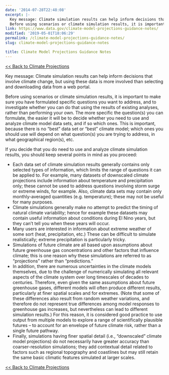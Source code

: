 ```yaml
---
date: '2014-07-28T22:48:08'
excerpt: |-
  Key message: Climate simulation results can help inform decisions that involve climate change, but using these data is more involved than selecting and downloading data from a web portal.
  Before using scenarios or climate simulation results, it is important to make sure you have formulated specific questions you want to address, and to investigate whether you can do that using the results of existing analyses, rather than performing …
link: https://www.data.gov/climate-model-projections-guidance-notes/
modified: '2019-05-01T18:06:29'
permalink: /climate-model-projections-guidance-notes/
slug: climate-model-projections-guidance-notes

title: Climate Model Projections Guidance Notes
---
```



[<< Back to Climate Projections](../climate/climate-tools.html)

Key message: Climate simulation results can help inform decisions that involve climate change, but using these data is more involved than selecting and downloading data from a web portal.

Before using scenarios or climate simulation results, it is important to make sure you have formulated specific questions you want to address, and to investigate whether you can do that using the results of existing analyses, rather than performing your own. The more specific the question(s) you can formulate, the easier it will be to decide whether you need to use and analyze climate model data sets, and if so which ones. This is important, because there is no “best” data set or “best” climate model; which ones you should use will depend on what question(s) you are trying to address, in what geographical region(s), etc.

If you decide that you do need to use and analyze climate simulation results, you should keep several points in mind as you proceed:

*   Each data set of climate simulation results generally contains only selected types of information, which limits the range of questions it can be applied to. For example, many datasets of downscaled climate projections include information about temperature and precipitation only; these cannot be used to address questions involving storm surge or extreme winds, for example. Also, climate data sets may contain only monthly-averaged quantities (e.g. temperature); these may not be useful for many purposes.
*   Climate simulations generally make no attempt to predict the timing of natural climate variability; hence for example these datasets may contain useful information about conditions during El Nino years, but they can’t tell you when these years will occur.
*   Many users are interested in information about extreme weather of some sort (heat, precipitation, etc.) These can be difficult to simulate realistically; extreme precipitation is particularly tricky.
*   Simulations of future climate are all based upon assumptions about future greenhouse gas concentrations and other factors that influence climate; this is one reason why these simulations are referred to as “projections” rather than “predictions.”
*   In addition, there are numerous uncertainties in the climate models themselves, due to the challenge of numerically simulating all relevant aspects of the climate system over long timescales of decades to centuries. Therefore, even given the same assumptions about future greenhouse gases, different models will often produce different results, particularly at finer spatial scales and for extremes. (Note that some of these differences also result from random weather variations, and therefore do not represent true differences among model responses to greenhouse gas increases, but nevertheless can lead to different simulation results.) For this reason, it is considered good practice to use output from multiple models to explore a range of scientifically plausible futures – to account for an envelope of future climate risk, rather than a single future pathway.
*   Finally, simulations having finer spatial detail (i.e., “downscaled” climate model projections) do not necessarily have greater accuracy than coarser-resolution simulations; they add contextual detail related to factors such as regional topography and coastlines but may still retain the same basic climatic features simulated at larger scales.

[<< Back to Climate Projections](../climate/climate-tools.html)




